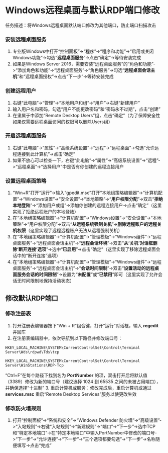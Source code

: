# Windows远程桌面与默认RDP端口修改

任务描述：将Windows远程桌面默认端口修改为其他端口，防止端口扫描攻击  

### 安装远程桌面服务
1. 专业版Windows中打开“控制面板”->“程序”->“程序和功能”->“启用或关闭Windows功能”->勾选“**远程桌面服务**”->点击“确定”->等待安装完成
2. 如果是Windows Server 2016，需要安装“远程桌面服务”的“角色和功能”->“添加角色和功能”->“远程桌面服务”->“角色服务”->勾选“**远程桌面会话主机**”和“远程桌面授权”->点击“下一步”->等待安装完成

### 创建远程用户
1. 右键“此电脑”->“管理”->“本地用户和组”->“用户”->右键“新建用户”
2. 输入用户名和密码，勾选“用户不能更改密码”和“密码永不过期”，点击“创建”
3. 在隶属于中添加“Remote Desktop Users”组，点击“确定”（为了保障安全性如果仅需要远程桌面访问的权限可以删除Users组）

### 开启远程桌面服务
1. 右键“此电脑”->“属性”->“高级系统设置”->“远程”->“远程桌面”->勾选“允许远程连接到此计算机”->点击“确定”
2. 如果不放心可以检查一下，右键“此电脑”->“属性”->“高级系统设置”->“远程”->“远程桌面”->“选择用户”中是否有你创建的远程连接用户

### 设置远程桌面策略
1. “Win+R”打开“运行”->输入“gpedit.msc”打开“本地组策略编辑器”->“计算机配置”->“Windows设置”->“安全设置”->“本地策略”->“**用户权限分配**”->双击“**拒绝本地登陆**”->“添加用户或组”->添加你创建的远程连接用户->点击“确定”（这里实现了拒绝远程账户的本地登陆）
2. 在“本地组策略编辑器”->“计算机配置”->“Windows设置”->“安全设置”->“本地策略”->“用户权限分配”->双击“**从远程系统强制关机**”->**删除远程账户的远程关机权限**（这里实现了远程远程账户无法从远程强制关机）
3. 在“本地组策略编辑器”->“计算机配置”->“管理模板”->“Windows组件”->“远程桌面服务”->“远程桌面会话主机”->“**远程会话环境**”->双击“**从‘关机’对话框删除‘断开连接’选项**”->选中“**已启用**”->点击“确定”（这里实现了移除远程桌面会话中的“断开连接”选项）
4. 在“本地组策略编辑器”->“计算机配置”->“管理模板”->“Windows组件”->“远程桌面服务”->“远程桌面会话主机”->“**会话时间限制**”->双击“**设置活动的远程桌面服务会话的时间限制**”->设置为“**未配置**”或“**已禁用**”即可（这里实现了允许会话无时间限制地保持活动状态）

## 修改默认RDP端口
### 修改注册表
1. 打开注册表编辑器按下“Win + R”组合键，打开“运行”对话框，输入 **regedit** 并回车  
2. 在注册表编辑器中，依次导航到以下路径并修改端口号：
```
HKEY_LOCAL_MACHINE\SYSTEM\CurrentControlSet\Control\Terminal Server\Wds\rdpwd\Tds\tcp
```
```
HKEY_LOCAL_MACHINE\SYSTEM\CurrentControlSet\Control\Terminal Server\WinStations\RDP-Tcp
```
“Ctrl+F”在每个路径下找到名为 **PortNumber** 的项，双击打开后将默认值（3389）修改为新的端口号（建议选择 1024 到 65535 之间的未被占用端口），并确保选择“十进制”
3. 重启计算机或服务：修改完成后，重启计算机或通过 **services.msc** 重启“Remote Desktop Services”服务以使更改生效

### 修改防火墙规则
1. 打开“控制面板”->“系统和安全”->“Windows Defender 防火墙”->“高级设置”->“入站规则”->右键“入站规则”->“新建规则”->“端口”->“下一步”->选中TCP和“特定本地端口”->在“特定本地端口”中输入PortNumber中修改的端口号->“下一步”->“允许连接”->“下一步”->“三个选项都要勾选”->“下一步”->名称随便填写->点击“完成”
